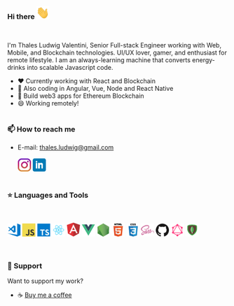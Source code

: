 ### Hi there <img src="./assets/wave.gif" width="30px" height="30px">
<br>

I'm Thales Ludwig Valentini, Senior Full-stack Engineer working with Web, Mobile, and Blockchain technologies. UI/UX lover, gamer, and enthusiast for remote lifestyle. I am an always-learning machine that converts energy-drinks into scalable Javascript code.

- ❤️  Currently working with React and Blockchain
- 🌱  Also coding in Angular, Vue, Node and React Native
- 🔗  Build web3 apps for Ethereum Blockchain
- 😄  Working remotely! 
<br><br>

### 📫  How to reach me
- E-mail: thales.ludwig@gmail.com
<br><br>
[<img src="./assets/instagram.jpg" width="30px">](https://www.instagram.com/thalesludwig/)
[<img src="./assets/linkedin.png" width="30px">](https://www.linkedin.com/in/thalesludwig/)
<br><br>

### ⭐  Languages and Tools
<br>
<p float="left">
  <img src="./assets/vscode.png" width="30px">
  <img src="./assets/javascript.png" width="30px">
  <img src="./assets/typescript.png" width="30px">
  <img src="./assets/react.png" width="30px">
  <img src="./assets/angular.svg" width="30px">
  <img src="./assets/vue.png" width="30px">
  <img src="./assets/nodejs.png" width="30px">
  <img src="./assets/html.png" width="30px">
  <img src="./assets/css.png" width="30px">
  <img src="./assets/sass.png" width="30px">
  <img src="./assets/github.png" width="30px">
  <img src="./assets/graphql.png" width="30px">
  <img src="./assets/mongodb.png" width="30px">
</p>
<br>

### 💜  Support
Want to support my work?
- ☕ [Buy me a coffee](https://www.buymeacoffee.com/thalesludwig)
